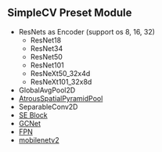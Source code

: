 ## SimpleCV Preset Module

- ResNets as Encoder (support os 8, 16, 32)
    - ResNet18
    - ResNet34
    - ResNet50
    - ResNet101
    - ResNeXt50_32x4d
    - ResNeXt101_32x8d
- GlobalAvgPool2D
- [AtrousSpatialPyramidPool](https://arxiv.org/abs/1802.02611)
- SeparableConv2D
- [SE Block](https://arxiv.org/pdf/1709.01507.pdf)
- [GCNet](https://arxiv.org/abs/1904.11492)
- [FPN](https://arxiv.org/abs/1612.03144)
- [mobilenetv2](https://arxiv.org/abs/1801.04381)
